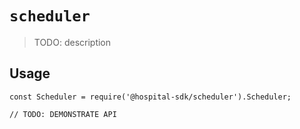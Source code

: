 # `scheduler`

> TODO: description

## Usage

```
const Scheduler = require('@hospital-sdk/scheduler').Scheduler;

// TODO: DEMONSTRATE API
```
